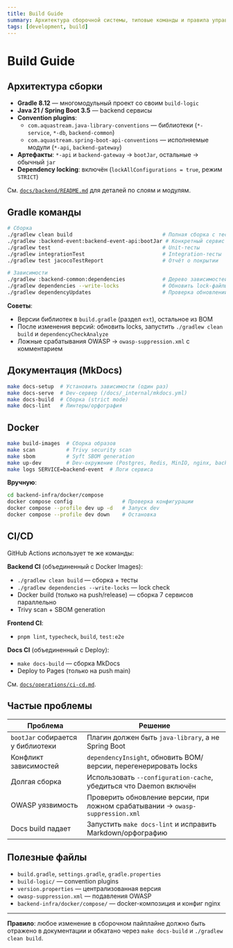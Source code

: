 ```yaml
---
title: Build Guide
summary: Архитектура сборочной системы, типовые команды и правила управления зависимостями.
tags: [development, build]
---
```


# Build Guide

## Архитектура сборки

- **Gradle 8.12** — многомодульный проект со своим `build-logic`
- **Java 21 / Spring Boot 3.5** — backend сервисы
- **Convention plugins**:
  - `com.aquastream.java-library-conventions` — библиотеки (`*-service`, `*-db`, `backend-common`)
  - `com.aquastream.spring-boot-api-conventions` — исполняемые модули (`*-api`, `backend-gateway`)
- **Артефакты**: `*-api` и `backend-gateway` → `bootJar`, остальные → обычный `jar`
- **Dependency locking**: включён (`lockAllConfigurations = true`, режим `STRICT`)

См. [`docs/backend/README.md`](../backend/README.md) для деталей по слоям и модулям.

## Gradle команды

```bash
# Сборка
./gradlew clean build                             # Полная сборка с тестами
./gradlew :backend-event:backend-event-api:bootJar # Конкретный сервис
./gradlew test                                    # Unit-тесты
./gradlew integrationTest                         # Integration-тесты
./gradlew test jacocoTestReport                   # Отчёт о покрытии

# Зависимости
./gradlew :backend-common:dependencies            # Дерево зависимостей
./gradlew dependencies --write-locks              # Обновить lock-файлы
./gradlew dependencyUpdates                       # Проверка обновлений
```

**Советы**:
- Версии библиотек в `build.gradle` (раздел `ext`), остальное из BOM
- После изменения версий: обновить locks, запустить `./gradlew clean build` и `dependencyCheckAnalyze`
- Ложные срабатывания OWASP → `owasp-suppression.xml` с комментарием

## Документация (MkDocs)

```bash
make docs-setup  # Установить зависимости (один раз)
make docs-serve  # Dev-сервер (/docs/_internal/mkdocs.yml)
make docs-build  # Сборка (strict mode)
make docs-lint   # Линтеры/орфография
```

## Docker

```bash
make build-images  # Сборка образов
make scan          # Trivy security scan
make sbom          # Syft SBOM generation
make up-dev        # Dev-окружение (Postgres, Redis, MinIO, nginx, backend)
make logs SERVICE=backend-event  # Логи сервиса
```

**Вручную**:
```bash
cd backend-infra/docker/compose
docker compose config                # Проверка конфигурации
docker compose --profile dev up -d   # Запуск dev
docker compose --profile dev down    # Остановка
```

## CI/CD

GitHub Actions использует те же команды:

**Backend CI** (объединенный с Docker Images):
- `./gradlew clean build` — сборка + тесты
- `./gradlew dependencies --write-locks` — lock check
- Docker build (только на push/release) — сборка 7 сервисов параллельно
- Trivy scan + SBOM generation

**Frontend CI**:
- `pnpm lint`, `typecheck`, `build`, `test:e2e`

**Docs CI** (объединенный с Deploy):
- `make docs-build` — сборка MkDocs
- Deploy to Pages (только на push main)

См. [`docs/operations/ci-cd.md`](../operations/ci-cd.md).

## Частые проблемы

| Проблема | Решение |
|----------|---------|
| `bootJar` собирается у библиотеки | Плагин должен быть `java-library`, а не Spring Boot |
| Конфликт зависимостей | `dependencyInsight`, обновить BOM/версии, перегенерировать locks |
| Долгая сборка | Использовать `--configuration-cache`, убедиться что Daemon включён |
| OWASP уязвимость | Проверить обновление версии, при ложном срабатывании → `owasp-suppression.xml` |
| Docs build падает | Запустить `make docs-lint` и исправить Markdown/орфографию |

## Полезные файлы

- `build.gradle`, `settings.gradle`, `gradle.properties`
- `build-logic/` — convention plugins
- `version.properties` — централизованная версия
- `owasp-suppression.xml` — подавления OWASP
- `backend-infra/docker/compose/` — docker-композиция и конфиг nginx

---

**Правило**: любое изменение в сборочном пайплайне должно быть отражено в документации и обкатано через `make docs-build` и `./gradlew clean build`.
